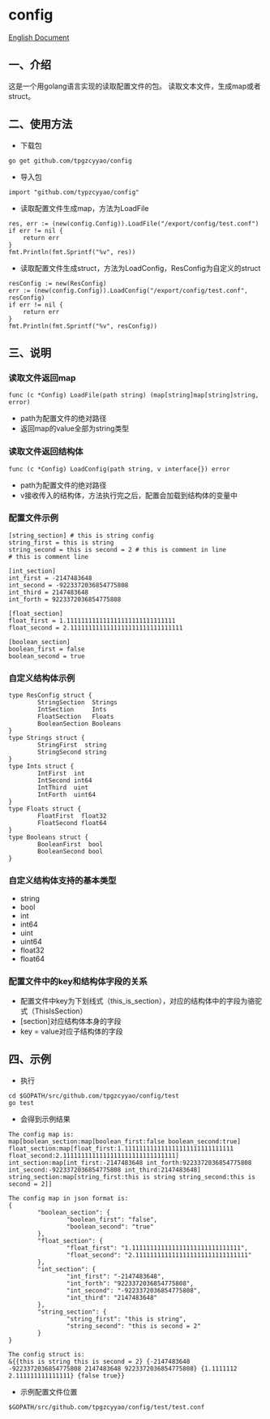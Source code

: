 # config
[English Document](./README.md)
## 一、介绍
这是一个用golang语言实现的读取配置文件的包。
读取文本文件，生成map或者struct。
## 二、使用方法
- 下载包
```
go get github.com/tpgzcyyao/config
```
- 导入包
```
import "github.com/typzcyyao/config"
```
- 读取配置文件生成map，方法为LoadFile
```
res, err := (new(config.Config)).LoadFile("/export/config/test.conf")
if err != nil {
	return err
}
fmt.Println(fmt.Sprintf("%v", res))
```
- 读取配置文件生成struct，方法为LoadConfig，ResConfig为自定义的struct
```
resConfig := new(ResConfig)
err := (new(config.Config)).LoadConfig("/export/config/test.conf", resConfig)
if err != nil {
	return err
}
fmt.Println(fmt.Sprintf("%v", resConfig))
```
## 三、说明
### 读取文件返回map
```
func (c *Config) LoadFile(path string) (map[string]map[string]string, error)
```
- path为配置文件的绝对路径
- 返回map的value全部为string类型
### 读取文件返回结构体
```
func (c *Config) LoadConfig(path string, v interface{}) error
```
- path为配置文件的绝对路径
- v接收传入的结构体，方法执行完之后，配置会加载到结构体的变量中
### 配置文件示例
```
[string_section] # this is string config
string_first = this is string
string_second = this is second = 2 # this is comment in line
# this is comment line

[int_section]
int_first = -2147483648
int_second = -9223372036854775808
int_third = 2147483648
int_forth = 9223372036854775808

[float_section]
float_first = 1.111111111111111111111111111111
float_second = 2.1111111111111111111111111111111

[boolean_section]
boolean_first = false
boolean_second = true
```
### 自定义结构体示例
```
type ResConfig struct {
        StringSection  Strings
        IntSection     Ints
        FloatSection   Floats
        BooleanSection Booleans
}
type Strings struct {
        StringFirst  string
        StringSecond string
}
type Ints struct {
        IntFirst  int
        IntSecond int64
        IntThird  uint
        IntForth  uint64
}
type Floats struct {
        FloatFirst  float32
        FloatSecond float64
}
type Booleans struct {
        BooleanFirst  bool
        BooleanSecond bool
}
```
### 自定义结构体支持的基本类型
- string
- bool
- int
- int64
- uint
- uint64
- float32
- float64
### 配置文件中的key和结构体字段的关系
- 配置文件中key为下划线式（this\_is\_section），对应的结构体中的字段为骆驼式（ThisIsSection）
- [section]对应结构体本身的字段
- key = value对应子结构体的字段
## 四、示例
- 执行
```
cd $GOPATH/src/github.com/tpgzcyyao/config/test
go test
```
- 会得到示例结果
```
The config map is: 
map[boolean_section:map[boolean_first:false boolean_second:true] float_section:map[float_first:1.111111111111111111111111111111 float_second:2.1111111111111111111111111111111] int_section:map[int_first:-2147483648 int_forth:9223372036854775808 int_second:-9223372036854775808 int_third:2147483648] string_section:map[string_first:this is string string_second:this is second = 2]]

The config map in json format is: 
{
        "boolean_section": {
                "boolean_first": "false",
                "boolean_second": "true"
        },
        "float_section": {
                "float_first": "1.111111111111111111111111111111",
                "float_second": "2.1111111111111111111111111111111"
        },
        "int_section": {
                "int_first": "-2147483648",
                "int_forth": "9223372036854775808",
                "int_second": "-9223372036854775808",
                "int_third": "2147483648"
        },
        "string_section": {
                "string_first": "this is string",
                "string_second": "this is second = 2"
        }
}

The config struct is: 
&{{this is string this is second = 2} {-2147483648 -9223372036854775808 2147483648 9223372036854775808} {1.1111112 2.111111111111111} {false true}}
```
- 示例配置文件位置
```
$GOPATH/src/github.com/tpgzcyyao/config/test/test.conf
```
